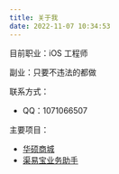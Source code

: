```yaml
---
title: 关于我
date: 2022-11-07 10:34:53
---
```


目前职业：iOS 工程师

副业：只要不违法的都做

联系方式：
- QQ：1071066507

主要项目：
- [华硕商城](https://apps.apple.com/cn/app/%E5%8D%8E%E7%A1%95%E5%95%86%E5%9F%8E/id1448455861)
- [渠易宝业务助手](https://apps.apple.com/cn/app/%E6%B8%A0%E6%98%93%E5%AE%9D%E4%B8%9A%E5%8A%A1%E5%8A%A9%E6%89%8B/id1501473762)
